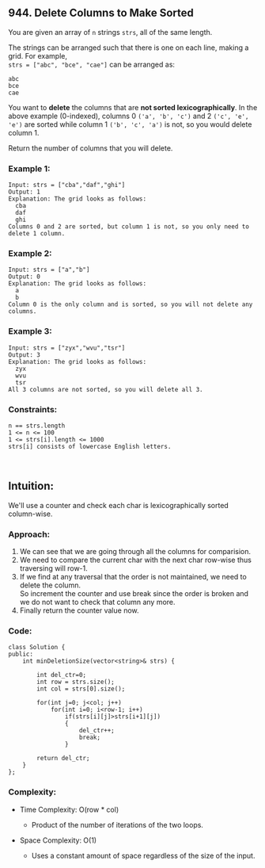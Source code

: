 ## 944. Delete Columns to Make Sorted  

You are given an array of ```n``` strings ```strs```, all of the same length.  

The strings can be arranged such that there is one on each line, making a grid. For example,  
```strs = ["abc", "bce", "cae"]``` can be arranged as:  
```
abc
bce
cae
```
You want to **delete** the columns that are **not sorted lexicographically**. In the above example (0-indexed), columns 0 ```('a', 'b', 'c')``` and 2 ```('c', 'e', 'e')``` are sorted while column 1 ```('b', 'c', 'a')``` is not, so you would delete column 1.  

Return the number of columns that you will delete.  

### Example 1:  
```
Input: strs = ["cba","daf","ghi"]
Output: 1
Explanation: The grid looks as follows:
  cba
  daf
  ghi
Columns 0 and 2 are sorted, but column 1 is not, so you only need to delete 1 column.
```  

### Example 2:  
```
Input: strs = ["a","b"]
Output: 0
Explanation: The grid looks as follows:
  a
  b
Column 0 is the only column and is sorted, so you will not delete any columns.
```  

### Example 3:  
```
Input: strs = ["zyx","wvu","tsr"]
Output: 3
Explanation: The grid looks as follows:
  zyx
  wvu
  tsr
All 3 columns are not sorted, so you will delete all 3.
```  

### Constraints:  
```
n == strs.length
1 <= n <= 100
1 <= strs[i].length <= 1000
strs[i] consists of lowercase English letters.
```  
<br>  
  
## Intuition:  

We'll use a counter and check each char is lexicographically sorted column-wise.  

 
### Approach:  
  
1. We can see that we are going through all the columns for comparision.    
2. We need to compare the current char with the next char row-wise thus traversing will row-1.  
3. If we find at any traversal that the order is not maintained, we need to delete the column.   
   So increment the counter and use break since the order is broken and we do not want to check that column any more.  
4. Finally return the counter value now.  
  

### Code:  
```
class Solution {
public:
    int minDeletionSize(vector<string>& strs) {
        
        int del_ctr=0;
        int row = strs.size();
        int col = strs[0].size();
        
        for(int j=0; j<col; j++)
            for(int i=0; i<row-1; i++)
                if(strs[i][j]>strs[i+1][j])
                {
                    del_ctr++;
                    break;
                }
        
        return del_ctr;
    }
};
```  
  
### Complexity:  

* Time Complexity: O(row * col)  
  * Product of the number of iterations of the two loops.  

* Space Complexity: O(1)  
  * Uses a constant amount of space regardless of the size of the input.  
  
  
